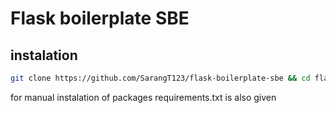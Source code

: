 # Flask boilerplate SBE

## instalation
```bash
git clone https://github.com/SarangT123/flask-boilerplate-sbe && cd flask-boilerplate-sbe && python3 module_installer.py && flask setup && flask run
```
for manual instalation of packages requirements.txt is also given
